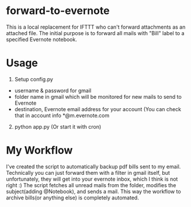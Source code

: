 forward-to-evernote
=================

This is a local replacement for IFTTT who can't forward attachments as an attached file. 
The initial purpose is to forward all mails with "Bill" label to a specified Evernote notebook.


Usage
=====

1) Setup config.py 
- username & password for gmail 
- folder name in gmail which will be monitored for new mails to send to Evernote
- destination, Evernote email address for your account (You can check that in account info *@m.evernote.com

2) python app.py (Or start it with cron)

My Workflow
===========

I've created the script to automatically backup pdf bills sent to my email. Technically you can just forward them with a filter in gmail itself, but unfortunately, they will get into your evernote inbox, which I think is not right :)
The script fetches all unread mails from the folder, modifies the subject(adding @Notebook), and sends a mail. This way the workflow to archive bills(or anything else) is completely automated.
